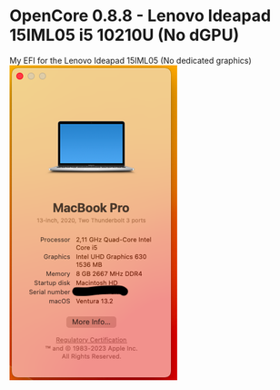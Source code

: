 # OpenCore 0.8.8 - Lenovo Ideapad 15IML05 i5 10210U (No dGPU)
My EFI for the Lenovo Ideapad 15IML05 (No dedicated graphics)
<br>
<img align="center" src="https://raw.githubusercontent.com/MatteoBax/lenovo-ideapad-15IML05-hackintosh/main/.images/Screenshot%202023-02-11%20at%2016.13.01.png"></img>
